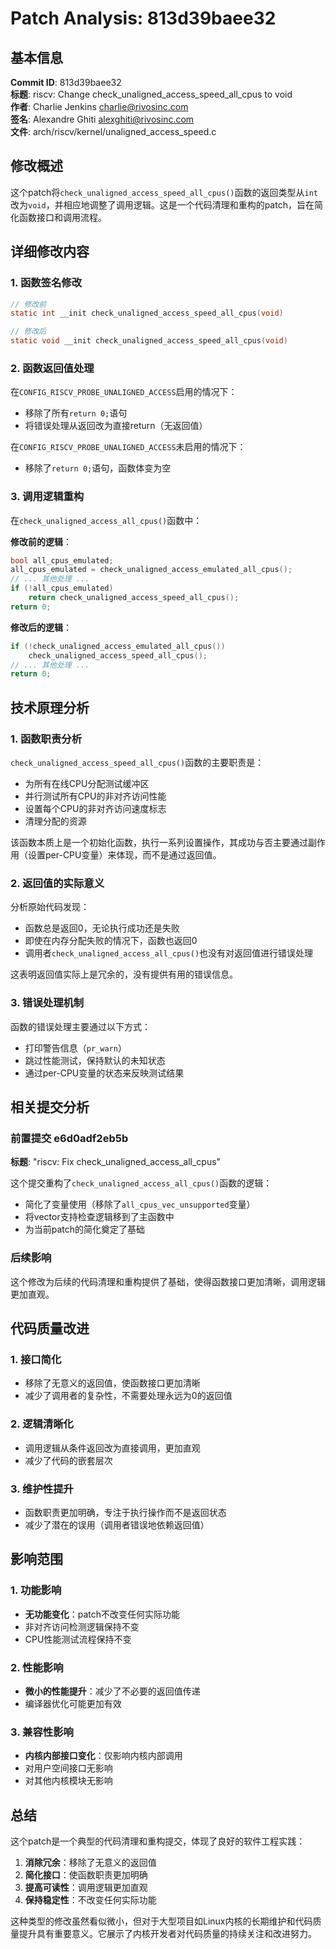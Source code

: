 # Patch Analysis: 813d39baee32

## 基本信息

**Commit ID**: 813d39baee32  
**标题**: riscv: Change check_unaligned_access_speed_all_cpus to void  
**作者**: Charlie Jenkins <charlie@rivosinc.com>  
**签名**: Alexandre Ghiti <alexghiti@rivosinc.com>  
**文件**: arch/riscv/kernel/unaligned_access_speed.c  

## 修改概述

这个patch将`check_unaligned_access_speed_all_cpus()`函数的返回类型从`int`改为`void`，并相应地调整了调用逻辑。这是一个代码清理和重构的patch，旨在简化函数接口和调用流程。

## 详细修改内容

### 1. 函数签名修改

```c
// 修改前
static int __init check_unaligned_access_speed_all_cpus(void)

// 修改后  
static void __init check_unaligned_access_speed_all_cpus(void)
```

### 2. 函数返回值处理

在`CONFIG_RISCV_PROBE_UNALIGNED_ACCESS`启用的情况下：
- 移除了所有`return 0;`语句
- 将错误处理从返回改为直接return（无返回值）

在`CONFIG_RISCV_PROBE_UNALIGNED_ACCESS`未启用的情况下：
- 移除了`return 0;`语句，函数体变为空

### 3. 调用逻辑重构

在`check_unaligned_access_all_cpus()`函数中：

**修改前的逻辑**：
```c
bool all_cpus_emulated;
all_cpus_emulated = check_unaligned_access_emulated_all_cpus();
// ... 其他处理 ...
if (!all_cpus_emulated)
    return check_unaligned_access_speed_all_cpus();
return 0;
```

**修改后的逻辑**：
```c
if (!check_unaligned_access_emulated_all_cpus())
    check_unaligned_access_speed_all_cpus();
// ... 其他处理 ...
return 0;
```

## 技术原理分析

### 1. 函数职责分析

`check_unaligned_access_speed_all_cpus()`函数的主要职责是：
- 为所有在线CPU分配测试缓冲区
- 并行测试所有CPU的非对齐访问性能
- 设置每个CPU的非对齐访问速度标志
- 清理分配的资源

该函数本质上是一个初始化函数，执行一系列设置操作，其成功与否主要通过副作用（设置per-CPU变量）来体现，而不是通过返回值。

### 2. 返回值的实际意义

分析原始代码发现：
- 函数总是返回0，无论执行成功还是失败
- 即使在内存分配失败的情况下，函数也返回0
- 调用者`check_unaligned_access_all_cpus()`也没有对返回值进行错误处理

这表明返回值实际上是冗余的，没有提供有用的错误信息。

### 3. 错误处理机制

函数的错误处理主要通过以下方式：
- 打印警告信息（`pr_warn`）
- 跳过性能测试，保持默认的未知状态
- 通过per-CPU变量的状态来反映测试结果

## 相关提交分析

### 前置提交 e6d0adf2eb5b

**标题**: "riscv: Fix check_unaligned_access_all_cpus"  

这个提交重构了`check_unaligned_access_all_cpus()`函数的逻辑：
- 简化了变量使用（移除了`all_cpus_vec_unsupported`变量）
- 将vector支持检查逻辑移到了主函数中
- 为当前patch的简化奠定了基础

### 后续影响

这个修改为后续的代码清理和重构提供了基础，使得函数接口更加清晰，调用逻辑更加直观。

## 代码质量改进

### 1. 接口简化
- 移除了无意义的返回值，使函数接口更加清晰
- 减少了调用者的复杂性，不需要处理永远为0的返回值

### 2. 逻辑清晰化
- 调用逻辑从条件返回改为直接调用，更加直观
- 减少了代码的嵌套层次

### 3. 维护性提升
- 函数职责更加明确，专注于执行操作而不是返回状态
- 减少了潜在的误用（调用者错误地依赖返回值）

## 影响范围

### 1. 功能影响
- **无功能变化**：patch不改变任何实际功能
- 非对齐访问检测逻辑保持不变
- CPU性能测试流程保持不变

### 2. 性能影响
- **微小的性能提升**：减少了不必要的返回值传递
- 编译器优化可能更加有效

### 3. 兼容性影响
- **内核内部接口变化**：仅影响内核内部调用
- 对用户空间接口无影响
- 对其他内核模块无影响

## 总结

这个patch是一个典型的代码清理和重构提交，体现了良好的软件工程实践：

1. **消除冗余**：移除了无意义的返回值
2. **简化接口**：使函数职责更加明确
3. **提高可读性**：调用逻辑更加直观
4. **保持稳定性**：不改变任何实际功能

这种类型的修改虽然看似微小，但对于大型项目如Linux内核的长期维护和代码质量提升具有重要意义。它展示了内核开发者对代码质量的持续关注和改进努力。